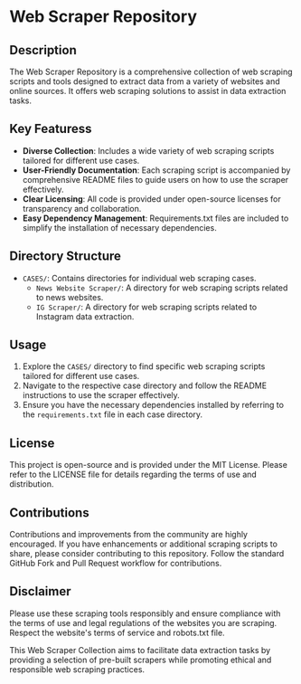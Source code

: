# Web Scraper Repository

## Description

The Web Scraper Repository is a comprehensive collection of web scraping scripts and tools designed to extract data from a variety of websites and online sources. It offers web scraping solutions to assist in data extraction tasks.

## Key Featuress

- **Diverse Collection**: Includes a wide variety of web scraping scripts tailored for different use cases.
- **User-Friendly Documentation**: Each scraping script is accompanied by comprehensive README files to guide users on how to use the scraper effectively.
- **Clear Licensing**: All code is provided under open-source licenses for transparency and collaboration.
- **Easy Dependency Management**: Requirements.txt files are included to simplify the installation of necessary dependencies.

## Directory Structure

- `CASES/`: Contains directories for individual web scraping cases.
  - `News Website Scraper/`: A directory for web scraping scripts related to news websites.
  - `IG Scraper/`: A directory for web scraping scripts related to Instagram data extraction.

## Usage

1. Explore the `CASES/` directory to find specific web scraping scripts tailored for different use cases.
2. Navigate to the respective case directory and follow the README instructions to use the scraper effectively.
3. Ensure you have the necessary dependencies installed by referring to the `requirements.txt` file in each case directory.

## License

This project is open-source and is provided under the MIT License. Please refer to the LICENSE file for details regarding the terms of use and distribution.

## Contributions

Contributions and improvements from the community are highly encouraged. If you have enhancements or additional scraping scripts to share, please consider contributing to this repository. Follow the standard GitHub Fork and Pull Request workflow for contributions.

## Disclaimer

Please use these scraping tools responsibly and ensure compliance with the terms of use and legal regulations of the websites you are scraping. Respect the website's terms of service and robots.txt file.

This Web Scraper Collection aims to facilitate data extraction tasks by providing a selection of pre-built scrapers while promoting ethical and responsible web scraping practices.
